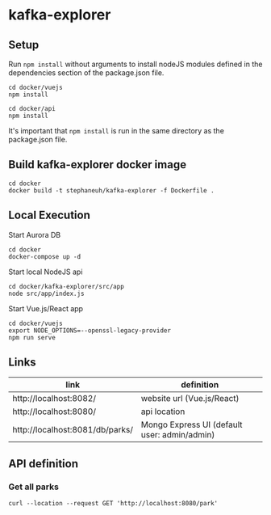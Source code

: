 # kafka-explorer

## Setup
Run `npm install` without arguments to install nodeJS modules defined in the dependencies section of the package.json file.

```
cd docker/vuejs
npm install
```

```
cd docker/api
npm install
```

It's important that `npm install` is run in the same directory as the package.json file.

## Build kafka-explorer docker image
```
cd docker
docker build -t stephaneuh/kafka-explorer -f Dockerfile .
```

## Local Execution

Start Aurora DB
```
cd docker
docker-compose up -d
```

Start local NodeJS api

```
cd docker/kafka-explorer/src/app
node src/app/index.js
```

Start Vue.js/React app
```
cd docker/vuejs
export NODE_OPTIONS=--openssl-legacy-provider
npm run serve
```

## Links

link | definition
---|---
http://localhost:8082/| website url (Vue.js/React)
http://localhost:8080/| api location
http://localhost:8081/db/parks/| Mongo Express UI (default user: admin/admin)
## API definition
### Get all parks
```
curl --location --request GET 'http://localhost:8080/park'
```